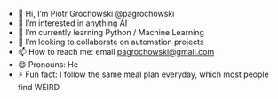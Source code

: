 - 👋 Hi, I’m Piotr Grochowski @pagrochowski
- 👀 I’m interested in anything AI
- 🌱 I’m currently learning Python / Machine Learning
- 💞️ I’m looking to collaborate on automation projects
- 📫 How to reach me: email pagrochowski@gmail.com
- 😄 Pronouns: He
- ⚡ Fun fact: I follow the same meal plan everyday, which most people find WEIRD

<!---
pagrochowski/pagrochowski is a ✨ special ✨ repository because its `README.md` (this file) appears on your GitHub profile.
You can click the Preview link to take a look at your changes.
--->
